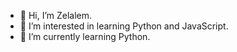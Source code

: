 - 👋 Hi, I’m Zelalem.
- 👀 I’m interested in learning Python and JavaScript.
- 🌱 I’m currently learning Python.

<!---
zelkbg/zelkbg is a ✨ special ✨ repository because its `README.md` (this file) appears on your GitHub profile.
You can click the Preview link to take a look at your changes.
--->
